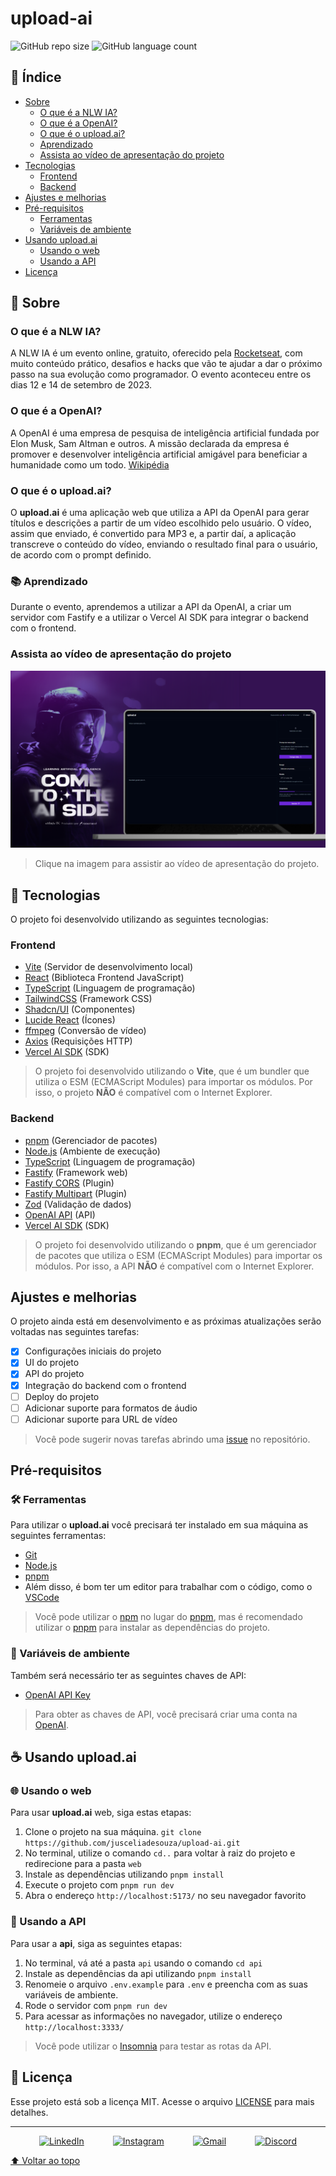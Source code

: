 # upload-ai

![GitHub repo size](https://img.shields.io/github/repo-size/jusceliadesouza/upload-ai?style=for-the-badge)
![GitHub language count](https://img.shields.io/github/languages/count/jusceliadesouza/upload-ai?style=for-the-badge)
<!-- ![GitHub forks](https://img.shields.io/github/forks/jusceliadesouza/upload-ai?style=for-the-badge) -->
<!-- ![Bitbucket open issues](https://img.shields.io/bitbucket/issues/jusceliadesouza/upload-ai?style=for-the-badge)
![Bitbucket open pull requests](https://img.shields.io/bitbucket/pr-raw/jusceliadesouza/upload-ai?style=for-the-badge) -->

## 📝 Índice

- [Sobre](#🤖-sobre)
  - [O que é a NLW IA?](#o-que-é-a-nlw-ia)
  - [O que é a OpenAI?](#o-que-é-a-openai)
  - [O que é o upload.ai?](#o-que-é-o-uploadai)
  - [Aprendizado](#📚-aprendizado)
  - [Assista ao vídeo de apresentação do projeto](#assista-ao-vídeo-de-apresentação-do-projeto)
- [Tecnologias](#tecnologias)
  - [Frontend](#frontend)
  - [Backend](#backend)
- [Ajustes e melhorias](#ajustes-e-melhorias)
- [Pré-requisitos](#pré-requisitos)
  - [Ferramentas](#🛠️-ferramentas)
  - [Variáveis de ambiente](#🔑-variáveis-de-ambiente)
- [Usando upload.ai](#usando-uploadai)
  - [Usando o web](#🌐-usando-o-web)
  - [Usando a API](#📡-usando-a-api)
- [Licença](#licença)

## 🤖 Sobre

### O que é a NLW IA?

A NLW IA é um evento online, gratuito, oferecido pela [Rocketseat](https://rocketseat.com.br), com muito conteúdo prático, desafios e hacks que vão te ajudar a dar o próximo passo na sua evolução como programador. O evento aconteceu entre os dias 12 e 14 de setembro de 2023.

### O que é a OpenAI?

A OpenAI é uma empresa de pesquisa de inteligência artificial fundada por Elon Musk, Sam Altman e outros. A missão declarada da empresa é promover e desenvolver inteligência artificial amigável para beneficiar a humanidade como um todo. [Wikipédia](https://pt.wikipedia.org/wiki/OpenAI)

### O que é o upload.ai?

O **upload.ai** é uma aplicação web que utiliza a API da OpenAI para gerar títulos e descrições a partir de um vídeo escolhido pelo usuário. O vídeo, assim que enviado, é convertido para MP3 e, a partir daí, a aplicação transcreve o conteúdo do vídeo, enviando o resultado final para o usuário, de acordo com o prompt definido.

### 📚 Aprendizado

Durante o evento, aprendemos a utilizar a API da OpenAI, a criar um servidor com Fastify e a utilizar o Vercel AI SDK para integrar o backend com o frontend.

### Assista ao vídeo de apresentação do projeto

[![Vídeo de apresentação do projeto](github/readme-preview.png)](github/nlw-ai.mp4)

> Clique na imagem para assistir ao vídeo de apresentação do projeto.

## 🚀 Tecnologias

O projeto foi desenvolvido utilizando as seguintes tecnologias:

### Frontend

- [Vite](https://vitejs.dev/) (Servidor de desenvolvimento local)
- [React](https://reactjs.org/) (Biblioteca Frontend JavaScript)
- [TypeScript](https://www.typescriptlang.org/) (Linguagem de programação)
- [TailwindCSS](https://tailwindcss.com/) (Framework CSS)
- [Shadcn/UI](https://shadcn.github.io/ui/) (Componentes)
- [Lucide React](https://lucide.dev/guide/packages/lucide-react) (Ícones)
- [ffmpeg](https://ffmpeg.org/) (Conversão de vídeo)
- [Axios](https://axios-http.com/) (Requisições HTTP)
- [Vercel AI SDK](https://vercel.com/blog/introducing-the-vercel-ai-sdk) (SDK)

> O projeto foi desenvolvido utilizando o **Vite**, que é um bundler que utiliza o ESM (ECMAScript Modules) para importar os módulos. Por isso, o projeto **NÃO** é compatível com o Internet Explorer.

### Backend

- [pnpm](https://pnpm.io/) (Gerenciador de pacotes)
- [Node.js](https://nodejs.org/en/) (Ambiente de execução)
- [TypeScript](https://www.typescriptlang.org/) (Linguagem de programação)
- [Fastify](https://www.fastify.io/) (Framework web)
- [Fastify CORS](https://github.com/fastify/fastify-cors) (Plugin)
- [Fastify Multipart](https://github.com/fastify/fastify-multipart) (Plugin)
- [Zod](https://zod.dev/) (Validação de dados)
- [OpenAI API](https://platform.openai.com/) (API)
- [Vercel AI SDK](https://vercel.com/blog/introducing-the-vercel-ai-sdk) (SDK)

> O projeto foi desenvolvido utilizando o **pnpm**, que é um gerenciador de pacotes que utiliza o ESM (ECMAScript Modules) para importar os módulos. Por isso, a API **NÃO** é compatível com o Internet Explorer.

## Ajustes e melhorias

O projeto ainda está em desenvolvimento e as próximas atualizações serão voltadas nas seguintes tarefas:

- [x] Configurações iniciais do projeto
- [x] UI do projeto
- [x] API do projeto
- [x] Integração do backend com o frontend
- [ ] Deploy do projeto
- [ ] Adicionar suporte para formatos de áudio
- [ ] Adicionar suporte para URL de vídeo

> Você pode sugerir novas tarefas abrindo uma [issue](https://github.com/jusceliadesouza/upload-ai/issues/new) no repositório.

## Pré-requisitos

### 🛠️ Ferramentas

Para utilizar o **upload.ai** você precisará ter instalado em sua máquina as seguintes ferramentas:

- [Git](https://git-scm.com)
- [Node.js](https://nodejs.org/en/)
- [pnpm](https://pnpm.io/)
- Além disso, é bom ter um editor para trabalhar com o código, como o [VSCode](https://code.visualstudio.com/)

> Você pode utilizar o [npm](https://www.npmjs.com/) no lugar do [pnpm](https://pnpm.io/), mas é recomendado utilizar o [pnpm](https://pnpm.io/) para instalar as dependências do projeto.

### 🔑 Variáveis de ambiente

Também será necessário ter as seguintes chaves de API:

- [OpenAI API Key](https://platatform.openai.com/)

> Para obter as chaves de API, você precisará criar uma conta na [OpenAI](https://platatform.openai.com/).

## ☕ Usando upload.ai

### 🌐 Usando o web

Para usar **upload.ai** web, siga estas etapas:

1. Clone o projeto na sua máquina. `git clone https://github.com/jusceliadesouza/upload-ai.git`
2. No terminal, utilize o comando `cd..` para voltar à raiz do projeto e redirecione para a pasta `web`
3. Instale as dependências utilizando `pnpm install`
4. Execute o projeto com `pnpm run dev`
5. Abra o endereço `http://localhost:5173/` no seu navegador favorito

### 📡 Usando a API

Para usar a **api**, siga as seguintes etapas:

1. No terminal, vá até a pasta `api` usando o comando `cd api`
2. Instale as dependências da api utilizando `pnpm install`
3. Renomeie o arquivo `.env.example` para `.env` e preencha com as suas variáveis de ambiente.
4. Rode o servidor com `pnpm run dev`
5. Para acessar as informações no navegador, utilize o endereço `http://localhost:3333/`

> Você pode utilizar o [Insomnia](https://insomnia.rest/) para testar as rotas da API.

## 📝 Licença

Esse projeto está sob a licença MIT. Acesse o arquivo [LICENSE](LICENSE) para mais detalhes.

---

<p style="display: flex; justify-content: space-evenly;" align='center'>
  <a href="https://www.linkedin.com/in/jusceliadesouza/" target="_blank" rel="noopener noreferrer">
    <img src="https://img.shields.io/badge/-Linkedin-2D2C2A?style=for-the-badge&logo=Linkedin&logoColor=blue"
      alt="LinkedIn">
  </a>
  <a href="https://instagram.com/jusceliadesouzaon">
    <img src="https://img.shields.io/badge/Instagram-2D2C2A?style=for-the-badge&logo=Instagram&logoColor=D90452"
      alt="Instagram">
  </a>
  <a href="mailto:jusceliadesousa@gmail.com">
    <img src="https://img.shields.io/badge/-Gmail-2D2C2A?style=for-the-badge&logo=Gmail&logoColor=red" alt="Gmail">
  </a>
  <a href="https://discord.com/users/677177966693974056">
    <img src="https://img.shields.io/badge/-Discord-2D2C2A?style=for-the-badge&logo=Discord&logoColor=f2f2f2"
      alt="Discord">
  </a>
</p>

[⬆️ Voltar ao topo](#upload-ai)
